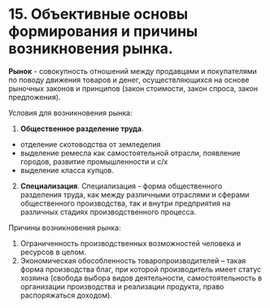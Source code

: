 # 15. Объективные основы формирования и причины возникновения рынка.

**Рынок**  - совокупность отношений между продавцами и покупателями по поводу движения товаров и денег, осуществляющихся на основе рыночных законов и принципов (закон стоимости, закон спроса, закон предложения).

Условия для возникновения рынка:

1. **Общественное разделение труда**.
- отделение скотоводства от земледелия
- выделение ремесла как самостоятельной отрасли, появление городов, развитие промышленности и с/х
- выделение класса купцов.
2. **Специализация**. Специализация - форма общественного разделения труда, как между различными отраслями и сферами общественного производства, так и внутри предприятия на различных стадиях производственного процесса.

Причины возникновения рынка:
1.  Ограниченность производственных возможностей человека и ресурсов в целом.
2.  Экономическая обособленность товаропроизводителей – такая форма производства благ, при которой производитель имеет статус хозяина (свобода выбора видов деятельности, самостоятельность в организации производства и реализации продукта, право распоряжаться доходом).
